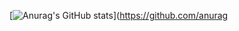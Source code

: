 [![Anurag's GitHub stats](https://github-readme-stats.vercel.app/api?username=cap-amanchar)](https://github.com/anurag
